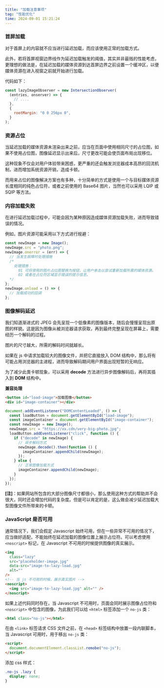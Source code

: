 ```yaml
---
title: "加载注意事项"
tag: "性能优化"
time: 2024-09-01 15:21:24
---
```


### 首屏加载

对于首屏上的内容就不应当进行延迟加载，而应该使用正常的加载方式。

此外，若将首屏视窗边界线作为延迟加载触发的阈值，其实并非最贱的性能考虑，更理想的做法是，在延迟加载的媒体资源到达首屏边界之前设置一个缓冲区，以便媒体资源在进入视窗之前就开始进行加载。

代码如下：

```js
const lazyImageObserver = new IntersectionObserver(
  (entries, onserver) => {
    // ....
  },
  {
    rootMargin: "0 0 256px 0",
  }
);
```

### 资源占位

当延迟加载的媒体资源未渲染出来之前，应当在页面中使用相同尺寸的占位图，如果不使用占位图，图像延迟显示出来后，尺寸更改可能会使页面布局出现移位。

这种现象不仅会对用户体验带来困惑，更严重的还会触发浏览器成本高昂的回流机制，进而增加系统资源开销，造成卡顿。

而用来占位的图像解决方案也有多种，十分简单的方式是使用一个与目标媒体资源长度相同的纯色占位符，或者之前使用的 Base64 图片，当然也可以采用 LQIP 或 SQIP 等方法。

### 内容加载失败

在进行延迟加载过程中，可能会因为某种原因造成媒体资源加载失败，进而导致错误的情况。

例如，图片资源可能采用以下方式进行规避：

```js
const newImage = new Image();
newImage.src = "photo.png";
newImage.onerror = (err) => {
  // 当发生故障时处理措施
  /*
    处理措施：
      01 可将使用的图片占位图替换为按钮，让用户单击以尝试重新加载所需的媒体资源。
      02 或者在占位符区域显示错误的提示信息。
  */
};
newImage.onload = () => {
  // 加载成功的回调
};
```

### 图像解码延迟

我们知道渐进式的 JPEG 会先呈现一个低像素的图像版本，随后会慢慢呈现出原图的样貌。这是因为图像从被浏览器请求获取，再到最终完整呈现在屏幕上，需要经历一个解码的过程。

图片的尺寸越大，所需的解码时间就越长。

如果在 js 中请求加载较大的图像文件，并把它直接放入 DOM 结构中，那么将有可能占用浏览器的主进程，进而导致解码期间用户界面出现短暂的无响应。

为了减少此类卡顿现象，可以采用 **decode** 方法进行异步图像解码后，再将其插入到 **DOM** 结构中。

**兼容处理**

```html
<button id="load-image">加载图像</button>
<div id="image-container"></div>
```

```js
document.addEventListener("DOMContentLoaded", () => {
  const loadButton = document.getElementById("load-image");
  const imageContainer = document.getElementById("image-container");
  const newImage = new Image();
  newImage.src = "https://xx.cdn/very-big-photo.jpg";
  loadButton.addEventListener("click", function () {
    if ("decode" in newImage) {
      // 异步解码方式
      newImage.decode().then(function () {
        imageContainer.appendChild(newImage);
      });
    } else {
      // 正常图像加载方式
      imageContainer.appendChild(newImage);
    }
  });
});
```

**\[注\]**：如果网站所包含的大部分图像尺寸都很小，那么使用这种方式的帮助并不会很大，同时还会增加代码的复杂度。但是可以肯定的是，这么做会减少延迟加载大型图像文件所带来的卡顿。

### JavaScript 是否可用

通常情况下，我们会假定 Javascript 始终可用，但在一些异常不可用的情况下，应当做好适配，不能始终在延迟加载的图像位置上展示占位符。可以考虑使用 `<noscript>` 标记，在 Javascript 不可用的时候提供图像的真实展示。

```html
<img
  class="lazy"
  src="placeholder-image.jpg"
  data-src="image-to-lazy-load.jpg"
  alt=""
/>
<!-- 当 js 不可用的时候，展示真实图片 -->
<noscript>
  <img src="image-to-lazy-load.jpg" alt="" />
</noscript>
```

如果上述代码同时存在，当 Javascript 不可用时，页面会同时展示图像占位符和 `<noscript>` 中包含的图像，为此我们可以给 `<html>` 标签添加一个 `no-js` 类：

```html
<html class="no-js"></html>
```

在由 `<link>` 标签请求 CSS 文件之前，在 `<head>` 标签结构中放置一段内联脚本，当 Javascript 可用时，用于移出 `no-js` 类：

```html
<script>
  document.documentElement.classList.remobe("no-js");
</script>
```

添加 css 样式：

```css
.no-js .lazy {
  display: none;
}
```
